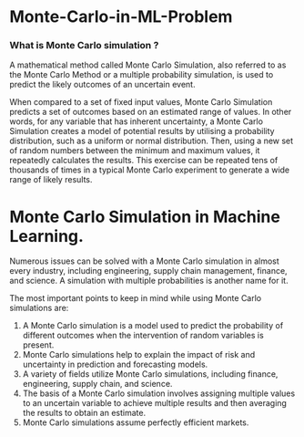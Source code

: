 # Monte-Carlo-in-ML-Problem

### What is Monte Carlo simulation ?
A mathematical method called Monte Carlo Simulation, also referred to as the Monte Carlo Method or a multiple probability simulation, is used to predict the likely outcomes of an uncertain event.

When compared to a set of fixed input values, Monte Carlo Simulation predicts a set of outcomes based on an estimated range of values. In other words, for any variable that has inherent uncertainty, a Monte Carlo Simulation creates a model of potential results by utilising a probability distribution, such as a uniform or normal distribution. Then, using a new set of random numbers between the minimum and maximum values, it repeatedly calculates the results. This exercise can be repeated tens of thousands of times in a typical Monte Carlo experiment to generate a wide range of likely results.

# Monte Carlo Simulation in Machine Learning.

Numerous issues can be solved with a Monte Carlo simulation in almost every industry, including engineering, supply chain management, finance, and science. A simulation with multiple probabilities is another name for it.

The most important points to keep in mind while using Monte Carlo simulations are:

1. A Monte Carlo simulation is a model used to predict the probability of different outcomes when the intervention of random variables is present.
2. Monte Carlo simulations help to explain the impact of risk and uncertainty in prediction and forecasting models.
3. A variety of fields utilize Monte Carlo simulations, including finance, engineering, supply chain, and science.
4. The basis of a Monte Carlo simulation involves assigning multiple values to an uncertain variable to achieve multiple results and then averaging the results to obtain an estimate.
5. Monte Carlo simulations assume perfectly efficient markets.

